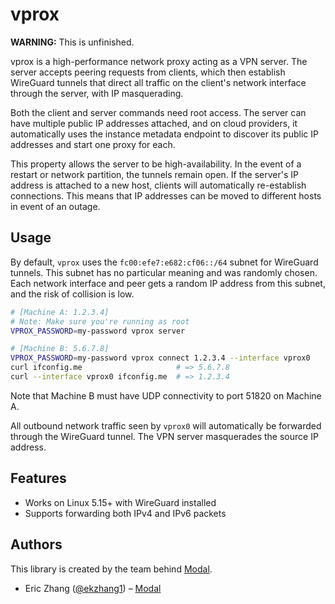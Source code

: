 # vprox

**WARNING:** This is unfinished.

vprox is a high-performance network proxy acting as a VPN server. The server accepts peering requests from clients, which then establish WireGuard tunnels that direct all traffic on the client's network interface through the server, with IP masquerading.

Both the client and server commands need root access. The server can have multiple public IP addresses attached, and on cloud providers, it automatically uses the instance metadata endpoint to discover its public IP addresses and start one proxy for each.

This property allows the server to be high-availability. In the event of a restart or network partition, the tunnels remain open. If the server's IP address is attached to a new host, clients will automatically re-establish connections. This means that IP addresses can be moved to different hosts in event of an outage.

## Usage

By default, `vprox` uses the `fc00:efe7:e682:cf06::/64` subnet for WireGuard tunnels. This subnet has no particular meaning and was randomly chosen. Each network interface and peer gets a random IP address from this subnet, and the risk of collision is low.

```bash
# [Machine A: 1.2.3.4]
# Note: Make sure you're running as root
VPROX_PASSWORD=my-password vprox server

# [Machine B: 5.6.7.8]
VPROX_PASSWORD=my-password vprox connect 1.2.3.4 --interface vprox0
curl ifconfig.me                     # => 5.6.7.8
curl --interface vprox0 ifconfig.me  # => 1.2.3.4
```

Note that Machine B must have UDP connectivity to port 51820 on Machine A.

All outbound network traffic seen by `vprox0` will automatically be forwarded through the WireGuard tunnel. The VPN server masquerades the source IP address.

## Features

- Works on Linux 5.15+ with WireGuard installed
- Supports forwarding both IPv4 and IPv6 packets

## Authors

This library is created by the team behind [Modal](https://modal.com/).

- Eric Zhang ([@ekzhang1](https://twitter.com/ekzhang1)) – [Modal](https://modal.com/)
